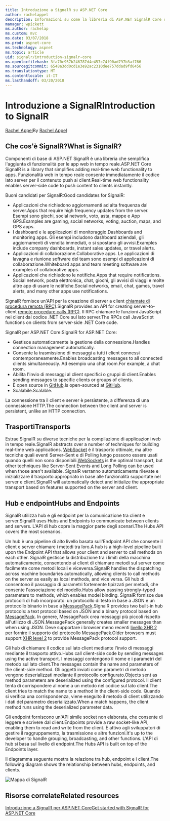 ```yaml
---
title: Introduzione a SignalR su ASP.NET Core
author: rachelappel
description: Informazioni su come la libreria di ASP.NET SignalR Core semplifica l'aggiunta di funzionalità web in tempo reale alle applicazioni.
manager: wpickett
ms.author: rachelap
ms.custom: mvc
ms.date: 03/07/2018
ms.prod: aspnet-core
ms.technology: aspnet
ms.topic: article
uid: signalr/introduction-signalr-core
ms.openlocfilehash: 3fa70c957b246787d4e457c74f90ad797b3af766
ms.sourcegitcommit: 6548a3dd0cd1e3e92ac2310dee757ddad9fd6456
ms.translationtype: MT
ms.contentlocale: it-IT
ms.lasthandoff: 03/20/2018
---
```

# <a name="introduction-to-signalr"></a><span data-ttu-id="876cc-103">Introduzione a SignalR</span><span class="sxs-lookup"><span data-stu-id="876cc-103">Introduction to SignalR</span></span>

<span data-ttu-id="876cc-104">[Rachel Appel](https://twitter.com/rachelappel)</span><span class="sxs-lookup"><span data-stu-id="876cc-104">By [Rachel Appel](https://twitter.com/rachelappel)</span></span>

## <a name="what-is-signalr"></a><span data-ttu-id="876cc-105">Che cos'è SignalR?</span><span class="sxs-lookup"><span data-stu-id="876cc-105">What is SignalR?</span></span>

<span data-ttu-id="876cc-106">Componenti di base di ASP.NET SignalR è una libreria che semplifica l'aggiunta di funzionalità per le app web in tempo reale.</span><span class="sxs-lookup"><span data-stu-id="876cc-106">ASP.NET Core SignalR is a library that simplifies adding real-time web functionality to apps.</span></span> <span data-ttu-id="876cc-107">Funzionalità web in tempo reale consente immediatamente il codice lato server per il contenuto push ai client.</span><span class="sxs-lookup"><span data-stu-id="876cc-107">Real-time web functionality enables server-side code to push content to clients instantly.</span></span>

<span data-ttu-id="876cc-108">Buoni candidati per SignalR:</span><span class="sxs-lookup"><span data-stu-id="876cc-108">Good candidates for SignalR:</span></span>

* <span data-ttu-id="876cc-109">Applicazioni che richiedono aggiornamenti ad alta frequenza dal server.</span><span class="sxs-lookup"><span data-stu-id="876cc-109">Apps that require high frequency updates from the server.</span></span> <span data-ttu-id="876cc-110">Esempi sono giochi, social network, voto, asta, mappe e App GPS.</span><span class="sxs-lookup"><span data-stu-id="876cc-110">Examples are gaming, social networks, voting, auction, maps, and GPS apps.</span></span>
* <span data-ttu-id="876cc-111">I dashboard e le applicazioni di monitoraggio.</span><span class="sxs-lookup"><span data-stu-id="876cc-111">Dashboards and monitoring apps.</span></span> <span data-ttu-id="876cc-112">Gli esempi includono dashboard aziendali, gli aggiornamenti di vendita immediati, o si spostano gli avvisi.</span><span class="sxs-lookup"><span data-stu-id="876cc-112">Examples include company dashboards, instant sales updates, or travel alerts.</span></span>
* <span data-ttu-id="876cc-113">Applicazioni di collaborazione.</span><span class="sxs-lookup"><span data-stu-id="876cc-113">Collaborative apps.</span></span> <span data-ttu-id="876cc-114">Le applicazioni di lavagna e riunione software del team sono esempi di applicazioni di collaborazione.</span><span class="sxs-lookup"><span data-stu-id="876cc-114">Whiteboard apps and team meeting software are examples of collaborative apps.</span></span>
* <span data-ttu-id="876cc-115">Applicazioni che richiedono le notifiche.</span><span class="sxs-lookup"><span data-stu-id="876cc-115">Apps that require notifications.</span></span> <span data-ttu-id="876cc-116">Social network, posta elettronica, chat, giochi, gli avvisi di viaggi e molte altre app di usare le notifiche.</span><span class="sxs-lookup"><span data-stu-id="876cc-116">Social networks, email, chat, games, travel alerts, and many other apps use notifications.</span></span>

<span data-ttu-id="876cc-117">SignalR fornisce un'API per la creazione di server a client [chiamate di procedura remota (RPC)](https://wikipedia.org/wiki/Remote_procedure_call).</span><span class="sxs-lookup"><span data-stu-id="876cc-117">SignalR provides an API for creating server-to-client [remote procedure calls (RPC)](https://wikipedia.org/wiki/Remote_procedure_call).</span></span> <span data-ttu-id="876cc-118">Il RPC chiamare le funzioni JavaScript nei client dal codice .NET Core sul lato server.</span><span class="sxs-lookup"><span data-stu-id="876cc-118">The RPCs call JavaScript functions on clients from server-side .NET Core code.</span></span>

<span data-ttu-id="876cc-119">SignalR per ASP.NET Core:</span><span class="sxs-lookup"><span data-stu-id="876cc-119">SignalR for ASP.NET Core:</span></span>

* <span data-ttu-id="876cc-120">Gestisce automaticamente la gestione della connessione.</span><span class="sxs-lookup"><span data-stu-id="876cc-120">Handles connection management automatically.</span></span>
* <span data-ttu-id="876cc-121">Consente la trasmissione di messaggi a tutti i client connessi contemporaneamente.</span><span class="sxs-lookup"><span data-stu-id="876cc-121">Enables broadcasting messages to all connected clients simultaneously.</span></span> <span data-ttu-id="876cc-122">Ad esempio una chat room.</span><span class="sxs-lookup"><span data-stu-id="876cc-122">For example, a chat room.</span></span>
* <span data-ttu-id="876cc-123">Abilita l'invio di messaggi al client specifici o gruppi di client.</span><span class="sxs-lookup"><span data-stu-id="876cc-123">Enables sending messages to specific clients or groups of clients.</span></span>
* <span data-ttu-id="876cc-124">È open source in [GitHub](https://github.com/aspnet/signalr).</span><span class="sxs-lookup"><span data-stu-id="876cc-124">Is open-sourced at [GitHub](https://github.com/aspnet/signalr).</span></span>
* <span data-ttu-id="876cc-125">Scalabile.</span><span class="sxs-lookup"><span data-stu-id="876cc-125">Scalable.</span></span>

<span data-ttu-id="876cc-126">La connessione tra il client e server è persistente, a differenza di una connessione HTTP.</span><span class="sxs-lookup"><span data-stu-id="876cc-126">The connection between the client and server is persistent, unlike an HTTP connection.</span></span>

## <a name="transports"></a><span data-ttu-id="876cc-127">Trasporti</span><span class="sxs-lookup"><span data-stu-id="876cc-127">Transports</span></span>

<span data-ttu-id="876cc-128">Estrae SignalR su diverse tecniche per la compilazione di applicazioni web in tempo reale.</span><span class="sxs-lookup"><span data-stu-id="876cc-128">SignalR abstracts over a number of techniques for building real-time web applications.</span></span> <span data-ttu-id="876cc-129">[WebSocket](https://tools.ietf.org/html/rfc7118) è il trasporto ottimale, ma altre tecniche quali eventi Server-Sent e di Polling lungo possono essere usati quando quelli non sono disponibili.</span><span class="sxs-lookup"><span data-stu-id="876cc-129">[WebSockets](https://tools.ietf.org/html/rfc7118) is the optimal transport, but other techniques like Server-Sent Events and Long Polling can be used when those aren't available.</span></span> <span data-ttu-id="876cc-130">SignalR verranno automaticamente rilevate e inizializzare il trasporto appropriato in base alle funzionalità supportate nel server e client.</span><span class="sxs-lookup"><span data-stu-id="876cc-130">SignalR will automatically detect and initialize the appropriate transport based on features supported on the server and client.</span></span>

## <a name="hubs-and-endpoints"></a><span data-ttu-id="876cc-131">Hub e endpoint</span><span class="sxs-lookup"><span data-stu-id="876cc-131">Hubs and Endpoints</span></span>

<span data-ttu-id="876cc-132">SignalR utilizza hub e gli endpoint per la comunicazione tra client e server.</span><span class="sxs-lookup"><span data-stu-id="876cc-132">SignalR uses Hubs and Endpoints to communicate between clients and servers.</span></span> <span data-ttu-id="876cc-133">L'API di hub copre la maggior parte degli scenari.</span><span class="sxs-lookup"><span data-stu-id="876cc-133">The Hubs API covers the most scenarios.</span></span>

<span data-ttu-id="876cc-134">Un hub è una pipeline di alto livello basata sull'Endpoint API che consente il client e server chiamare i metodi tra loro.</span><span class="sxs-lookup"><span data-stu-id="876cc-134">A hub is a high-level pipeline built upon the Endpoint API that allows your client and server to call methods on each other.</span></span> <span data-ttu-id="876cc-135">SignalR gestisce la distribuzione tra i limiti della macchina automaticamente, consentendo ai client di chiamare metodi sul server come facilmente come metodi locali e viceversa.</span><span class="sxs-lookup"><span data-stu-id="876cc-135">SignalR handles the dispatching across machine boundaries automatically, allowing clients to call methods on the server as easily as local methods, and vice versa.</span></span> <span data-ttu-id="876cc-136">Gli hub di consentono il passaggio di parametri fortemente tipizzati per metodi, che consente l'associazione del modello.</span><span class="sxs-lookup"><span data-stu-id="876cc-136">Hubs allow passing strongly-typed parameters to methods, which enables model binding.</span></span> <span data-ttu-id="876cc-137">SignalR fornisce due protocolli di hub incorporato: un protocollo di testo in base a JSON e un protocollo binario in base a [MessagePack](https://msgpack.org/).</span><span class="sxs-lookup"><span data-stu-id="876cc-137">SignalR provides two built-in hub protocols: a text protocol based on JSON and a binary protocol based on [MessagePack](https://msgpack.org/).</span></span>  <span data-ttu-id="876cc-138">In genere, MessagePack crea messaggi più piccoli rispetto all'utilizzo di JSON.</span><span class="sxs-lookup"><span data-stu-id="876cc-138">MessagePack generally creates smaller messages than when using JSON.</span></span> <span data-ttu-id="876cc-139">Deve supportare i browser meno recenti [livello XHR 2](https://caniuse.com/#feat=xhr2) per fornire il supporto del protocollo MessagePack.</span><span class="sxs-lookup"><span data-stu-id="876cc-139">Older browsers must support [XHR level 2](https://caniuse.com/#feat=xhr2) to provide MessagePack protocol support.</span></span>

<span data-ttu-id="876cc-140">Gli hub di chiamare il codice sul lato client mediante l'invio di messaggi mediante il trasporto attivo.</span><span class="sxs-lookup"><span data-stu-id="876cc-140">Hubs call client-side code by sending messages using the active transport.</span></span> <span data-ttu-id="876cc-141">I messaggi contengono il nome e i parametri del metodo sul lato client.</span><span class="sxs-lookup"><span data-stu-id="876cc-141">The messages contain the name and parameters of the client-side method.</span></span> <span data-ttu-id="876cc-142">Gli oggetti inviati come parametri di metodo vengono deserializzati mediante il protocollo configurato.</span><span class="sxs-lookup"><span data-stu-id="876cc-142">Objects sent as method parameters are deserialized using the configured protocol.</span></span> <span data-ttu-id="876cc-143">Il client tenta di corrispondere al nome a un metodo nel codice sul lato client.</span><span class="sxs-lookup"><span data-stu-id="876cc-143">The client tries to match the name to a method in the client-side code.</span></span> <span data-ttu-id="876cc-144">Quando si verifica una corrispondenza, viene eseguito il metodo di client utilizzando i dati del parametro deserializzato.</span><span class="sxs-lookup"><span data-stu-id="876cc-144">When a match happens, the client method runs using the deserialized parameter data.</span></span>

<span data-ttu-id="876cc-145">Gli endpoint forniscono un'API simile socket non elaborata, che consente di leggere e scrivere dal client.</span><span class="sxs-lookup"><span data-stu-id="876cc-145">Endpoints provide a raw socket-like API, enabling them to read and write from the client.</span></span> <span data-ttu-id="876cc-146">È attivo agli sviluppatori di gestire il raggruppamento, la trasmissione e altre funzioni.</span><span class="sxs-lookup"><span data-stu-id="876cc-146">It's up to the developer to handle grouping, broadcasting, and other functions.</span></span> <span data-ttu-id="876cc-147">L'API di hub si basa sul livello di endpoint.</span><span class="sxs-lookup"><span data-stu-id="876cc-147">The Hubs API is built on top of the Endpoints layer.</span></span>

<span data-ttu-id="876cc-148">Il diagramma seguente mostra la relazione tra hub, endpoint e i client.</span><span class="sxs-lookup"><span data-stu-id="876cc-148">The following diagram shows the relationship between hubs, endpoints, and clients.</span></span>

![Mappa di SignalR](introduction-signalr-core/_static/signalr-core-architecture.png)

## <a name="related-resources"></a><span data-ttu-id="876cc-150">Risorse correlate</span><span class="sxs-lookup"><span data-stu-id="876cc-150">Related resources</span></span>

[<span data-ttu-id="876cc-151">Introduzione a SignalR per ASP.NET Core</span><span class="sxs-lookup"><span data-stu-id="876cc-151">Get started with SignalR for ASP.NET Core</span></span>](xref:signalr/get-started-signalr-core)
